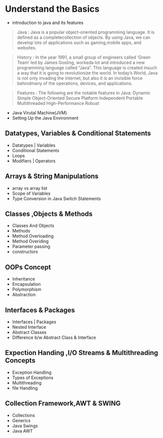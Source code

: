# Understand the Basics
- introduction to java and its features
> Java : Java
is a popular object-oriented programming language. It is defined as a completecollection of objects. By using Java, we can develop lots of applications such as gaming,mobile apps, and websites.

> History : In the year 1991, a small group of engineers called ‘Green Team’ led by James Gosling, workeda lot and introduced a new programming language called “Java”. This language is created insuch a way that it is going to revolutionize the world.
In today’s World, Java is not only invading the internet, but also it is an invisible force behindmany of the operations, devices, and applications.

> Features : The following are the notable features in Java:
Dynamic
Simple
Object-Oriented
Secure
Platform Independent
Portable
Multithreaded
High-Performance
Robust


- Java Virutal Machine(JVM)
- Setting Up the Java Environment 
## Datatypes, Variables & Conditional Statements
- Datatypes | Variables
- Conditional Statements
- Loops 
- Modifiers | Operators
## Arrays & String Manipulations
- array vs array list
- Scope of Variables
- Type Conversion in Java Switch Statements
## Classes ,Objects & Methods
- Classes And Objects
- Methods 
- Method Overloading
- Method Overiding
- Parameter passing
- constructors
## OOPs Concept
- Inheritance
- Encapsulation
- Polymorphism
- Abstraction

## Interfaces & Packages
- Interfaces | Packages
- Nested Interface
- Abstract Classes
- Difference b/w Abstract Class & Interface


## Expection Handing ,I/O Streams & Multithreading Concepts
- Exception Handling
- Types of Exceptions
- Multithreading 
- file Handling

## Collection Framework,AWT & SWING
- Collections
- Generics
- Java Swings
- Java AWT

 
